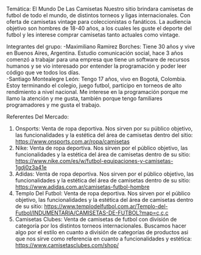 Temática: El Mundo De Las Camisetas
Nuestro sitio brindara camisetas de futbol de todo el mundo, de distintos torneos y ligas internacionales.  Con oferta de camisetas vintage para coleccionistas o fanáticos. 
La audiencia objetivo son hombres de 18-40 años, a los cuales les guste el deporte del futbol y les interese comprar camisetas tanto actuales como vintage.

Integrantes del grupo: 
-Maximiliano Ramirez Borches: Tiene 30 años y vive en Buenos Aires, Argentina.  Estudio comunicación social, hace 3 años comenzó a trabajar para una empresa que tiene un software de recursos humanos y se vio interesado por entender la programación y poder leer código que ve todos los días.  
-Santiago Montealegre León: Tengo 17 años, vivo en Bogotá, Colombia.  Estoy terminando el colegio, juego futbol, participo en torneos de alto rendimiento a nivel nacional. Me interese en la programación porque me llamo la atención y me gusta, también porque tengo familiares programadores y me gusta el trabajo.

Referentes Del Mercado: 
1. Onsports: Venta de ropa deportiva. Nos sirven por su público objetivo, las funcionalidades y la estética del área de camisetas dentro del sitio: https://www.onsports.com.ar/ropa/camisetas
2.  Nike: Venta de ropa deportiva. Nos sirven por el público objetivo, las funcionalidades y la estética del área de camisetas dentro de su sitio: https://www.nike.com/es/w/futbol-equipaciones-y-camisetas-1gdj0z3a41e
3. Adidas: Venta de ropa deportiva. Nos sirven por el público objetivo, las funcionalidades y la estética del área de camisetas dentro de su sitio: https://www.adidas.com.ar/camisetas-futbol-hombre
4. Templo Del Futbol: Venta de ropa deportiva. Nos sirven por el público objetivo, las funcionalidades y la estética del área de camisetas dentro de su sitio: https://www.templodelfutbol.com.ar/Templo-del-Futbol/INDUMENTARIA/CAMISETAS-DE-FUTBOL?map=c,c,c
5. Camisetas Clubes: Venta de camisetas de futbol con división de categoría por los distintos torneos internacionales.  Buscamos hacer algo por el estilo en cuanto a división de categorías de productos asi que nos sirve como referencia en cuanto a funcionalidades y estética: https://www.camisetasclubes.com/shop/

